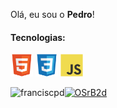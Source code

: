 Olá, eu sou o **Pedro**!


#### Tecnologias:
<p align="left">
<img src="https://raw.githubusercontent.com/devicons/devicon/master/icons/html5/html5-original.svg" alt="html5" width="36" height="36" />
<img src="https://raw.githubusercontent.com/devicons/devicon/master/icons/css3/css3-original.svg" alt="css3" width="36" height="36" />
<img src="https://raw.githubusercontent.com/devicons/devicon/master/icons/javascript/javascript-original.svg" alt="Javascript" width="36" height="36" />
</p>


 
 <p><img align="left" style="display:block;" src="https://github-readme-stats.vercel.app/api/top-langs?username=OSrB2&show_icons=true&locale=en&layout=compact" alt="franciscpd" /></p>


<p align="left" style="margin-top:10px;"> <a href="https://github.com/ryo-ma/github-profile-trophy"><img src="https://github-profile-trophy.vercel.app/?username=OSrB2&theme=onedark&row=1&margin-w=5" alt="OSrB2d" /></a> </p>
